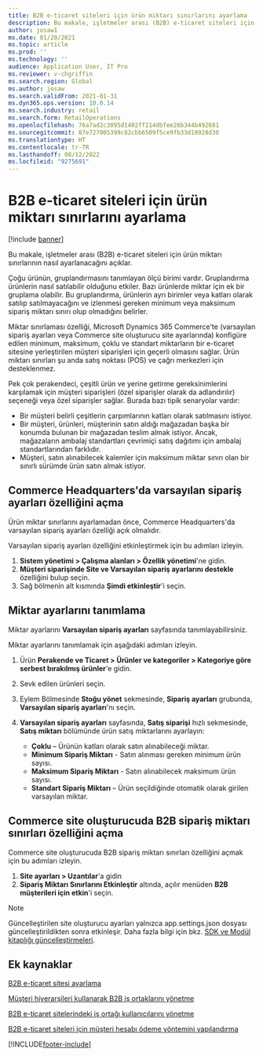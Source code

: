 ```yaml
---
title: B2B e-ticaret siteleri için ürün miktarı sınırlarını ayarlama
description: Bu makale, işletmeler arası (B2B) e-ticaret siteleri için ürün miktarı sınırlarının nasıl ayarlanacağını açıklar.
author: josaw1
ms.date: 01/20/2021
ms.topic: article
ms.prod: ''
ms.technology: ''
audience: Application User, IT Pro
ms.reviewer: v-chgriffin
ms.search.region: Global
ms.author: josaw
ms.search.validFrom: 2021-01-31
ms.dyn365.ops.version: 10.0.14
ms.search.industry: retail
ms.search.form: RetailOperations
ms.openlocfilehash: 76a7ad2c3095d1402ff214dbfee26b344b492681
ms.sourcegitcommit: 87e727005399c82cbb6509f5ce9fb33d18928d30
ms.translationtype: HT
ms.contentlocale: tr-TR
ms.lasthandoff: 08/12/2022
ms.locfileid: "9275691"
---
```

# <a name="set-product-quantity-limits-for-b2b-e-commerce-sites"></a>B2B e-ticaret siteleri için ürün miktarı sınırlarını ayarlama

[!include [banner](../../includes/banner.md)]

Bu makale, işletmeler arası (B2B) e-ticaret siteleri için ürün miktarı sınırlarının nasıl ayarlanacağını açıklar.

Çoğu ürünün, gruplandırmasını tanımlayan ölçü birimi vardır. Gruplandırma ürünlerin nasıl satılabilir olduğunu etkiler. Bazı ürünlerde miktar için ek bir gruplama olabilir. Bu gruplandırma, ürünlerin ayrı birimler veya katları olarak satılıp satılmayacağını ve izlenmesi gereken minimum veya maksimum sipariş miktarı sınırı olup olmadığını belirler.

Miktar sınırlaması özelliği, Microsoft Dynamics 365 Commerce'te (varsayılan sipariş ayarları veya Commerce site oluşturucu site ayarlarında) konfigüre edilen minimum, maksimum, çoklu ve standart miktarların bir e-ticaret sitesine yerleştirilen müşteri siparişleri için geçerli olmasını sağlar. Ürün miktarı sınırları şu anda satış noktası (POS) ve çağrı merkezleri için desteklenmez.

Pek çok perakendeci, çeşitli ürün ve yerine getirme gereksinimlerini karşılamak için müşteri siparişleri (özel siparişler olarak da adlandırılır) seçeneği veya özel siparişler sağlar. Burada bazı tipik senaryolar vardır:

- Bir müşteri belirli çeşitlerin çarpımlarının katları olarak satılmasını istiyor.
- Bir müşteri, ürünleri, müşterinin satın aldığı mağazadan başka bir konumda bulunan bir mağazadan teslim almak istiyor. Ancak, mağazaların ambalaj standartları çevrimiçi satış dağıtımı için ambalaj standartlarından farklıdır.
- Müşteri, satın alınabilecek kalemler için maksimum miktar sınırı olan bir sınırlı sürümde ürün satın almak istiyor.

## <a name="turn-on-the-default-order-settings-feature-in-commerce-headquarters"></a>Commerce Headquarters'da varsayılan sipariş ayarları özelliğini açma

Ürün miktar sınırlarını ayarlamadan önce, Commerce Headquarters'da varsayılan sipariş ayarları özelliği açık olmalıdır.

Varsayılan sipariş ayarları özelliğini etkinleştirmek için bu adımları izleyin.

1. **Sistem yönetimi \> Çalışma alanları \> Özellik yönetimi**'ne gidin.
1. **Müşteri siparişinde Site ve Varsayılan sipariş ayarlarını destekle** özelliğini bulup seçin.
1. Sağ bölmenin alt kısmında **Şimdi etkinleştir**'i seçin. 

## <a name="define-quantity-settings"></a>Miktar ayarlarını tanımlama 

Miktar ayarlarını **Varsayılan sipariş ayarları** sayfasında tanımlayabilirsiniz.

Miktar ayarlarını tanımlamak için aşağıdaki adımları izleyin. 

1. Ürün **Perakende ve Ticaret \> Ürünler ve kategoriler \> Kategoriye göre serbest bırakılmış ürünler**'e gidin.
1. Sevk edilen ürünleri seçin.
1. Eylem Bölmesinde **Stoğu yönet** sekmesinde, **Sipariş ayarları** grubunda, **Varsayılan sipariş ayarları**'nı seçin. 
1. **Varsayılan sipariş ayarları** sayfasında, **Satış siparişi** hızlı sekmesinde, **Satış miktarı** bölümünde ürün satış miktarlarını ayarlayın:

    - **Çoklu** – Ürünün katları olarak satın alınabileceği miktar.
    - **Minimum Sipariş Miktarı** - Satın alınması gereken minimum ürün sayısı.
    - **Maksimum Sipariş Miktarı** - Satın alınabilecek maksimum ürün sayısı.
    - **Standart Sipariş Miktarı** – Ürün seçildiğinde otomatik olarak girilen varsayılan miktar.

## <a name="turn-on-the-b2b-order-quantity-limits-feature-in-commerce-site-builder"></a>Commerce site oluşturucuda B2B sipariş miktarı sınırları özelliğini açma

Commerce site oluşturucuda B2B sipariş miktarı sınırları özelliğini açmak için bu adımları izleyin.

1. **Site ayarları \> Uzantılar**'a gidin
1. **Sipariş Miktarı Sınırlarını Etkinleştir** altında, açılır menüden **B2B müşterileri için etkin**'i seçin. 

> [!NOTE] 
> Güncelleştirilen site oluşturucu ayarları yalnızca app.settings.json dosyası güncelleştirildikten sonra etkinleşir. Daha fazla bilgi için bkz. [SDK ve Modül kitaplığı güncelleştirmeleri](../e-commerce-extensibility/sdk-updates.md#update-the-appsettingsjson-file).

## <a name="additional-resources"></a>Ek kaynaklar

[B2B e-ticaret sitesi ayarlama](set-up-b2b-site.md)

[Müşteri hiyerarşileri kullanarak B2B iş ortaklarını yönetme](partners-customer-hierarchies.md)

[B2B e-ticaret sitelerindeki iş ortağı kullanıcılarını yönetme](manage-b2b-users.md)

[B2B e-ticaret siteleri için müşteri hesabı ödeme yöntemini yapılandırma](payment-method.md)


[!INCLUDE[footer-include](../../includes/footer-banner.md)]
